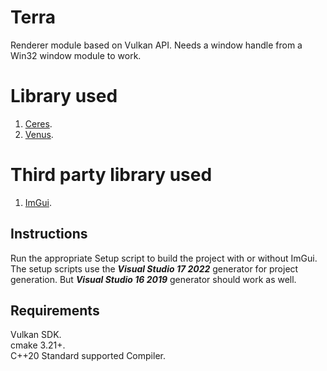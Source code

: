 # Terra
Renderer module based on Vulkan API. Needs a window handle from a Win32 window module to work.

# Library used
1. [Ceres](https://github.com/razerx100/Ceres).
2. [Venus](https://github.com/razerx100/Venus).

# Third party library used
1. [ImGui](https://github.com/ocornut/imgui).

## Instructions
Run the appropriate Setup script to build the project with or without ImGui. The setup scripts use the ***Visual Studio 17 2022*** generator for project generation. But ***Visual Studio 16 2019*** generator should work as well.

## Requirements
Vulkan SDK.\
cmake 3.21+.\
C++20 Standard supported Compiler.
